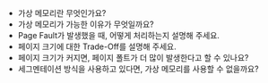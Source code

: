 - 가상 메모리란 무엇인가요?
- 가상 메모리가 가능한 이유가 무엇일까요?
- Page Fault가 발생했을 때, 어떻게 처리하는지 설명해 주세요.
- 페이지 크기에 대한 Trade-Off를 설명해 주세요.
- 페이지 크기가 커지면, 페이지 폴트가 더 많이 발생한다고 할 수 있나요?
- 세그멘테이션 방식을 사용하고 있다면, 가상 메모리를 사용할 수 없을까요?